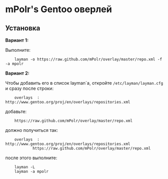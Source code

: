 mPolr's Gentoo оверлей
==================

Установка
---------
**Вариант 1:**

Выполните:

		layman -o https://raw.github.com/mPolr/overlay/master/repo.xml -f -a mpolr


**Вариант 2:**

Чтобы добавить его в список layman\`a, откройте `/etc/layman/layman.cfg` и сразу после строки:

		overlays  : http://www.gentoo.org/proj/en/overlays/repositories.xml

добавьте:

		https://raw.github.com/mPolr/overlay/master/repo.xml

должно получиться так:

		overlays  : http://www.gentoo.org/proj/en/overlays/repositories.xml
			    https://raw.github.com/mPolr/overlay/master/repo.xml

после этого выполните:

		layman -L
		layman -a mpolr

